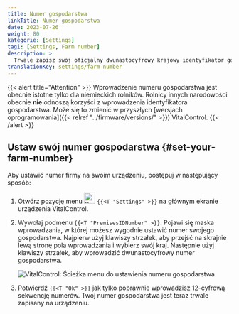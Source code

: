 ```yaml
---
title: Numer gospodarstwa
linkTitle: Numer gospodarstwa
date: 2023-07-26
weight: 80
kategorie: [Settings]
tagi: [Settings, Farm number]
description: >
  Trwale zapisz swój oficjalny dwunastocyfrowy krajowy identyfikator gospodarstwa na urządzeniu VitalControl.
translationKey: settings/farm-number
---
```

{{< alert title="Attention" >}}
Wprowadzenie numeru gospodarstwa jest obecnie istotne tylko dla niemieckich rolników. Rolnicy innych narodowości obecnie **nie** odnoszą korzyści z wprowadzenia identyfikatora gospodarstwa. Może się to zmienić w przyszłych [wersjach oprogramowania]({{< relref "../firmware/versions/" >}}) VitalControl.
{{< /alert >}}

## Ustaw swój numer gospodarstwa {#set-your-farm-number}

Aby ustawić numer firmy na swoim urządzeniu, postępuj w następujący sposób:

1. Otwórz pozycję menu <img src="/icons/gear.svg" width="25" align="bottom" alt="Settings" /> `{{<T "Settings" >}}` na głównym ekranie urządzenia VitalControl.

2. Wywołaj podmenu `{{<T "PremisesIDNumber" >}}`. Pojawi się maska wprowadzania, w której możesz wygodnie ustawić numer swojego gospodarstwa. Najpierw użyj klawiszy strzałek, aby przejść na skrajnie lewą stronę pola wprowadzania i wybierz swój kraj. Następnie użyj klawiszy strzałek, aby wprowadzić dwunastocyfrowy numer gospodarstwa.

   ![VitalControl: Ścieżka menu do ustawienia numeru gospodarstwa](../images/farm-number.png "Ustawianie numeru gospodarstwa")

3. Potwierdź `{{<T "Ok" >}}` jak tylko poprawnie wprowadzisz 12-cyfrową sekwencję numerów. Twój numer gospodarstwa jest teraz trwale zapisany na urządzeniu.
